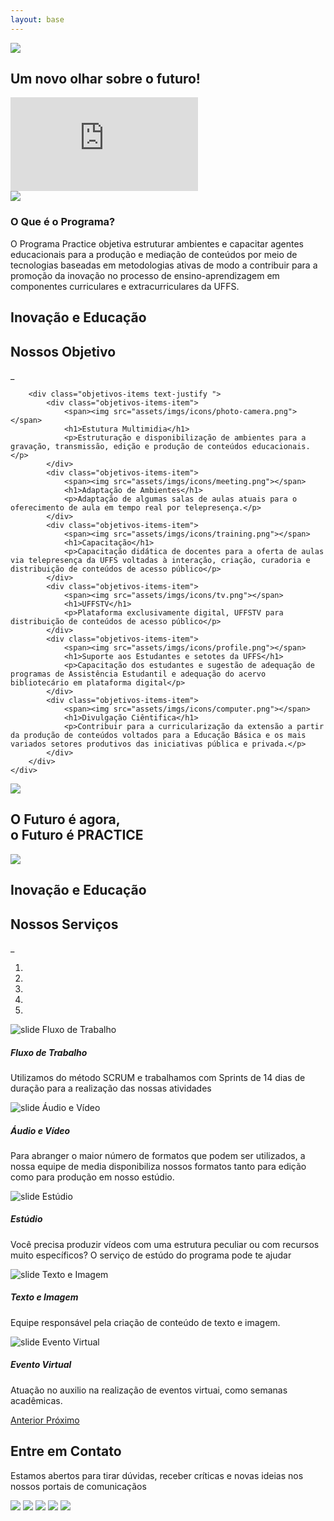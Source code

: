 ```yaml
---
layout: base
---
```

<img class="capa-yellow" src="assets/imgs/ondasYellow.png">
<section class="video">
    <h1 class="text-center">Um novo olhar sobre o futuro!</h1>
    <iframe id="video" src="https://www.youtube.com/embed/V6kS3fPytiQ" frameborder="0" allow="accelerometer; autoplay; encrypted-media; gyroscope; picture-in-picture" allowfullscreen></iframe>
</section>

<img class="capa-white" src="assets/imgs/ondasWhite.png">
<section class="apresentacao">
    <article class="container text-center text-dark">
        <h1>O Que é o Programa?</h1>
        <p>O Programa Practice objetiva estruturar ambientes e capacitar agentes educacionais para a produção e mediação de conteúdos por meio de tecnologias baseadas em metodologias ativas de modo a contribuir para a promoção da inovação no processo de ensino-aprendizagem em componentes curriculares e extracurriculares da UFFS.</p>
    </article>
</section>

<section class="objetivos-container">
    <div class="objetivos container">
        <div class="objetivos-title">
            <h2>Inovação e Educação</h2>
            <h1>Nossos Objetivo</h1>
            <p>_</p>
        </div>

        <div class="objetivos-items text-justify ">
            <div class="objetivos-items-item">
                <span><img src="assets/imgs/icons/photo-camera.png"></span>
                <h1>Estutura Multimidia</h1>
                <p>Estruturação e disponibilização de ambientes para a gravação, transmissão, edição e produção de conteúdos educacionais.</p>
            </div>        
            <div class="objetivos-items-item">
                <span><img src="assets/imgs/icons/meeting.png"></span>
                <h1>Adaptação de Ambientes</h1>
                <p>Adaptação de algumas salas de aulas atuais para o oferecimento de aula em tempo real por telepresença.</p>
            </div>        
            <div class="objetivos-items-item">
                <span><img src="assets/imgs/icons/training.png"></span>
                <h1>Capacitação</h1>
                <p>Capacitação didática de docentes para a oferta de aulas via telepresença da UFFS voltadas à interação, criação, curadoria e distribuição de conteúdos de acesso público</p>
            </div>        
            <div class="objetivos-items-item">
                <span><img src="assets/imgs/icons/tv.png"></span>
                <h1>UFFSTV</h1>
                <p>Plataforma exclusivamente digital, UFFSTV para distribuição de conteúdos de acesso público</p>
            </div>       
            <div class="objetivos-items-item">
                <span><img src="assets/imgs/icons/profile.png"></span>
                <h1>Suporte aos Estudantes e setotes da UFFS</h1>
                <p>Capacitação dos estudantes e sugestão de adequação de programas de Assistência Estudantil e adequação do acervo bibliotecário em plataforma digital</p>
            </div>        
            <div class="objetivos-items-item">
                <span><img src="assets/imgs/icons/computer.png"></span>
                <h1>Divulgação Ciêntifica</h1>
                <p>Contribuir para a curricularização da extensão a partir da produção de conteúdos voltados para a Educação Básica e os mais variados setores produtivos das iniciativas pública e privada.</p>
            </div>
        </div>
    </div>
</section>

<section class="frase text-center">
    <img src="assets/imgs/nuvens.png">
    <h1> O Futuro é agora,<br>o Futuro é <strong>PRACTICE</strong></h1>
    <img src="assets/imgs/nuvens.png">
</section>

<section class="servico">
    <div class="servico-title container">
        <h2>Inovação e Educação</h2>
        <h1>Nossos Serviços</h1>
        <p>_</p>
    </div>
    <div id="carouselExampleIndicators" class="carousel slide" data-ride="carousel" style="width: 100%;">
        <ol class="carousel-indicators">
          <li data-target="#carouselExampleIndicators" data-slide-to="0" class="active"></li>
          <li data-target="#carouselExampleIndicators" data-slide-to="1"></li>
          <li data-target="#carouselExampleIndicators" data-slide-to="2"></li>
          <li data-target="#carouselExampleIndicators" data-slide-to="3"></li>
          <li data-target="#carouselExampleIndicators" data-slide-to="4"></li>
        </ol>
        <div class="carousel-inner">
          <div class="carousel-item active">
            <img class="servico-img" src="assets/imgs/servicos/fluxo_de_trabalho.svg" alt="slide Fluxo de Trabalho">
            <div class="carousel-caption">
                <h5>Fluxo de Trabalho</h5>
                <p>Utilizamos do método SCRUM e trabalhamos com Sprints de 14 dias de duração para a realização das nossas atividades</p>
              </div>
          </div>
          <div class="carousel-item">
            <img class="servico-img" src="assets/imgs/servicos/audio_video.svg" alt="slide Áudio e Vídeo">
            <div class="carousel-caption">
                <h5>Áudio e Vídeo</h5>
                <p>Para abranger o maior número de formatos que podem ser utilizados, a nossa equipe de media disponibiliza nossos formatos tanto para edição como para produção em nosso estúdio.</p>
              </div>
          </div>
          <div class="carousel-item">
            <img class="servico-img" src="assets/imgs/servicos/estudio.svg" alt="slide Estúdio">
            <div class="carousel-caption">
                <h5>Estúdio</h5>
                <p>Você precisa produzir vídeos com uma estrutura peculiar ou com recursos muito específicos? O serviço de estúdo do programa pode te ajudar</p>
              </div>
          </div>
          <div class="carousel-item">
            <img class="servico-img" src="assets/imgs/servicos/texto_imagem.svg" alt="slide Texto e Imagem">
            <div class="carousel-caption">
                <h5>Texto e Imagem</h5>
                <p>Equipe responsável pela criação de conteúdo de texto e imagem.</p>
              </div>
          </div>
          <div class="carousel-item">
            <img class="servico-img" src="assets/imgs/servicos/eventos.svg" alt="slide Evento Virtual">
            <div class="carousel-caption">
                <h5>Evento Virtual</h5>
                <p>Atuação no auxilio na realização de eventos virtuai, como semanas acadêmicas.</p>
              </div>
          </div>
        </div>
        <a class="carousel-control-prev" href="#carouselExampleIndicators" role="button" data-slide="prev">
          <span class="carousel-control-prev-icon" aria-hidden="true"></span>
          <span class="sr-only">Anterior</span>
        </a>
        <a class="carousel-control-next" href="#carouselExampleIndicators" role="button" data-slide="next">
          <span class="carousel-control-next-icon" aria-hidden="true"></span>
          <span class="sr-only">Próximo</span>
        </a>
      </div>
</section>

<section class="contato px-5 text-center">
<h1>Entre em Contato</h1>
<p>Estamos abertos para tirar dúvidas, receber críticas e novas ideias nos nossos portais de comunicaçãos</p>
<div class="redes-sociais">
    <a href="mailto:practice@uffs.edu.br?subject=Contato"><img src="assets/imgs/Ícones Redes Sociais/Email Escuro.png"></a>
    <a href="https://github.com/practice-uffs"><img src="assets/imgs/Ícones Redes Sociais/Github Escuro.png"></a>
    <a href="https://www.instagram.com/practiceuffs/"><img src="assets/imgs/Ícones Redes Sociais/Instagram Escuro.png"></a>
    <a href="https://www.youtube.com/channel/UCu3jAl8MTMPkaxb3u0_xESw?view_as=subscriber"><img src="assets/imgs/Ícones Redes Sociais/YouTube Branca.png"></a>
    <a href="https://practice.uffs.cc/"><img src="assets/imgs/Ícones Redes Sociais/Seta Escura.png"></a>
</div>
</section>
    
